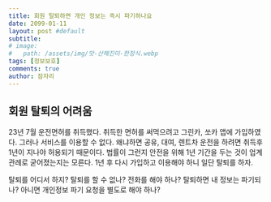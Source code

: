 ```yaml
---
title: 회원 탈퇴하면 개인 정보는 즉시 파기하나요
date: 2099-01-11
layout: post #default
subtitle: 
# image:
#   path: /assets/img/맛-산해진미-한정식.webp
tags: [정보보호]
comments: true
author: 잠자리
---
```


## 회원 탈퇴의 어려움
23년 7월 운전면허를 취득했다. 취득한 면허를 써먹으려고 그린카, 쏘카 앱에 가입하였다. 그러나 서비스를 이용할 수 없다. 왜냐하면 공유, 대여, 렌트차 운전을 하려면 취득후 1년이 지나야 허용되기 때문이다. 법률이 그런지 안전을 위해 1년 기간을 두는 것이 업계 관례로 굳어졌는지는 모른다.
1년 후 다시 가입하고 이용해야 하니 일단 탈퇴를 하자.

탈퇴를 어디서 하지? 탈퇴를 할 수 없나? 전화를 해야 하나? 
탈퇴하면 내 정보는 파기되나? 아니면 개인정보 파기 요청을 별도로 해야 하나?